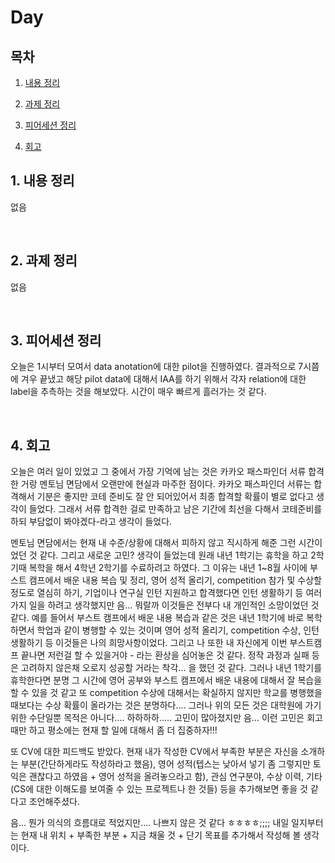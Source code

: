 <!--
구조
*
    *
        * <br>
            &nbsp; - &nbsp; <br>
                &nbsp;&nbsp;&nbsp;&nbsp; ‣ &nbsp; <br>
                    &nbsp;&nbsp;&nbsp;&nbsp;&nbsp;&nbsp;&nbsp;&nbsp; * &nbsp; <br>
-->

# Day 

## 목차 

1. [내용 정리](#1-내용-정리)

2. [과제 정리](#2-과제-정리)

3. [피어세션 정리](#3-피어세션-정리)

4. [회고](#4-회고)

## 1. 내용 정리

없음

<br>

## 2. 과제 정리

없음

<br>

## 3. 피어세션 정리

오늘은 1시부터 모여서 data anotation에 대한 pilot을 진행하였다. 결과적으로 7시쯤에 겨우 끝냈고 해당 pilot data에 대해서 IAA를 하기 위해서 
각자 relation에 대한 label을 추측하는 것을 해보았다.
시간이 매우 빠르게 흘러가는 것 같다.

<br>

## 4. 회고

오늘은 여러 일이 있었고 그 중에서 가장 기억에 남는 것은 카카오 패스파인더 서류 합격한 거랑 멘토님 면담에서 오랜만에 현실과 마주한 점이다.
카카오 패스파인더 서류는 합격해서 기분은 좋지만 코테 준비도 잘 안 되어있어서 최종 합격할 확률이 별로 없다고 생각이 들었다. 그래서 서류 합격한 걸로 만족하고 남은 기간에 최선을 다해서 코테준비를 하되 부담없이 봐야겠다-라고 생각이 들었다.

멘토님 면담에서는 현재 내 수준/상황에 대해서 피하지 않고 직시하게 해준 그런 시간이었던 것 같다. 그리고 새로운 고민? 생각이 들었는데 원래 내년 1학기는 휴학을 하고 2학기때 복학을 해서 4학년 2학기를 수료하려고 하였다. 그 이유는 내년 1~8월 사이에 부스트 캠프에서 배운 내용 복습 및 정리, 영어 성적 올리기, competition 참가 및 수상할 정도로 열심히 하기, 기업이나 연구실 인턴 지원하고 합격했다면 인턴 생활하기 등 여러 가지 일을 하려고 생각했지만 음... 뭐랄까 이것들은 전부다 내 개인적인 소망이었던 것 같다. 예를 들어서 부스트 캠프에서 배운 내용 복습과 같은 것은 내년 1학기에 바로 복학하면서 학업과 같이 병행할 수 있는 것이며 영어 성적 올리기, competition 수상, 인턴 생활하기 등 이것들은 나의 희망사항이었다. 그리고 나 또한 내 자신에게 이번 부스트캠프 끝나면 저런걸 할 수 있을거야 - 라는 환상을 심어놓은 것 같다. 정작 과정과 실패 등은 고려하지 않은채 오로지 성공할 거라는 착각... 을 했던 것 같다. 
그러나 내년 1학기를 휴학한다면 분명 그 시간에 영어 공부와 부스트 캠프에서 배운 내용에 대해서 잘 복습을 할 수 있을 것 같고 또 competition 수상에 대해서는 확실하지 않지만 학교를 병행했을때보다는 수상 확률이 올라가는 것은 분명하다.... 그러나 위의 모든 것은 대학원에 가기 위한 수단일뿐 목적은 아니다.... 하하하하..... 고민이 많아졌지만 음... 이런 고민은 회고때만 하고 평소에는 현재 할 일에 대해서 좀 더 집중하자!!!

또 CV에 대한 피드백도 받았다. 현재 내가 작성한 CV에서 부족한 부분은 자신을 소개하는 부분(간단하게라도 작성하라고 했음), 영어 성적(텝스는 낮아서 넣기 좀 그렇지만 토익은 괜찮다고 하였음 + 영어 성적을 올려놓으라고 함), 관심 연구분야, 수상 이력, 기타(CS에 대한 이해도를 보여줄 수 있는 프로젝트나 한 것들) 등을 추가해보면 좋을 것 같다고 조언해주셨다.

음... 뭔가 의식의 흐름대로 적었지만.... 나쁘지 않은 것 같다 ㅎㅎㅎㅎ;;;;
내일 일지부터는 현재 내 위치 + 부족한 부분 + 지금 채울 것 + 단기 목표를 추가해서 작성해 볼 생각이다.

<br>